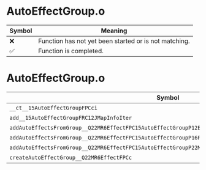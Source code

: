 # AutoEffectGroup.o
| Symbol | Meaning 
| ------------- | ------------- 
| :x: | Function has not yet been started or is not matching. 
| :white_check_mark: | Function is completed. 


# AutoEffectGroup.o
| Symbol | Decompiled? |
| ------------- | ------------- |
| `__ct__15AutoEffectGroupFPCci` | :x: |
| `add__15AutoEffectGroupFRC12JMapInfoIter` | :x: |
| `addAutoEffectsFromGroup__Q22MR6EffectFPC15AutoEffectGroupP12EffectKeeperPC9LiveActor` | :x: |
| `addAutoEffectsFromGroup__Q22MR6EffectFPC15AutoEffectGroupP16PaneEffectKeeperPC11LayoutActor` | :x: |
| `addAutoEffectsFromGroup__Q22MR6EffectFPC15AutoEffectGroupP22MultiSceneEffectKeeperPC15MultiSceneActor` | :x: |
| `createAutoEffectGroup__Q22MR6EffectFPCc` | :x: |

